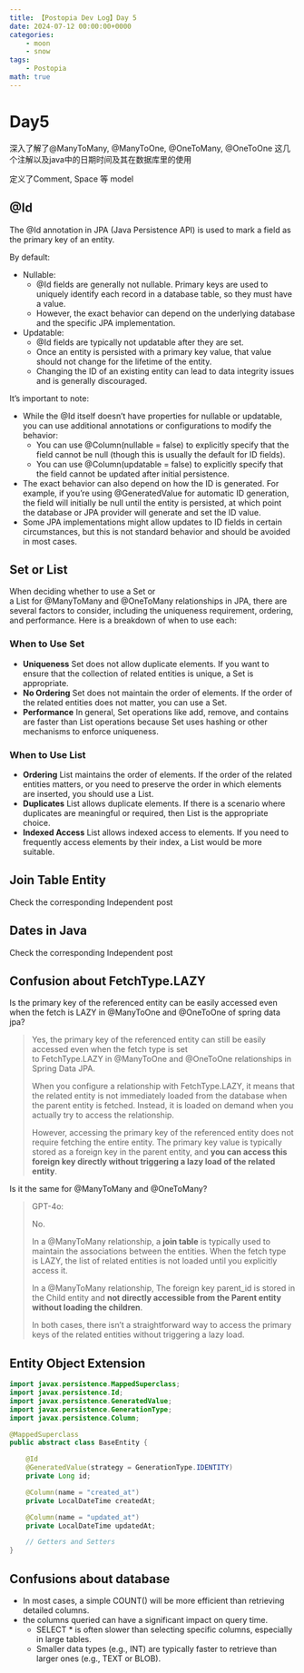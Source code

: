 ```yaml
---
title: 【Postopia Dev Log】Day 5
date: 2024-07-12 00:00:00+0000
categories: 
    - moon
    - snow
tags:
    - Postopia
math: true
---
```

# Day5
深入了解了@ManyToMany, @ManyToOne, @OneToMany, @OneToOne 这几个注解以及java中的日期时间及其在数据库里的使用

定义了Comment, Space 等 model
## @Id
The @Id annotation in JPA (Java Persistence API) is used to mark a field as the primary key of an entity. 

By default:
* Nullable:
  * @Id fields are generally not nullable. Primary keys are used to uniquely identify each record in a database table, so they must have a value.
  * However, the exact behavior can depend on the underlying database and the specific JPA implementation.
* Updatable:
  * @Id fields are typically not updatable after they are set.
  * Once an entity is persisted with a primary key value, that value should not change for the lifetime of the entity.
  * Changing the ID of an existing entity can lead to data integrity issues and is generally discouraged.

It’s important to note:
* While the @Id itself doesn’t have properties for nullable or updatable, you can use additional annotations or configurations to modify the behavior:
  * You can use @Column(nullable = false) to explicitly specify that the field cannot be null (though this is usually the default for ID fields).
  * You can use @Column(updatable = false) to explicitly specify that the field cannot be updated after initial persistence.
* The exact behavior can also depend on how the ID is generated. For example, if you’re using @GeneratedValue for automatic ID generation, the field will initially be null until the entity is persisted, at which point the database or JPA provider will generate and set the ID value.
* Some JPA implementations might allow updates to ID fields in certain circumstances, but this is not standard behavior and should be avoided in most cases.
## Set or List
When deciding whether to use a Set or a List for @ManyToMany and @OneToMany relationships in JPA, there are several factors to consider, including the uniqueness requirement, ordering, and performance. Here is a breakdown of when to use each:
### When to Use Set
* **Uniqueness**
  Set does not allow duplicate elements. If you want to ensure that the collection of related entities is unique, a Set is appropriate.
* **No Ordering**
  Set does not maintain the order of elements. If the order of the related entities does not matter, you can use a Set.
* **Performance**
  In general, Set operations like add, remove, and contains are faster than List operations because Set uses hashing or other mechanisms to enforce uniqueness.
### **When to Use** **List**
* **Ordering**
  List maintains the order of elements. If the order of the related entities matters, or you need to preserve the order in which elements are inserted, you should use a List.
* **Duplicates**
  List allows duplicate elements. If there is a scenario where duplicates are meaningful or required, then List is the appropriate choice.
* **Indexed Access**
  List allows indexed access to elements. If you need to frequently access elements by their index, a List would be more suitable.
## Join Table Entity
Check the corresponding Independent post
## Dates in Java
Check the corresponding Independent post
## Confusion about FetchType.LAZY
Is the primary key of the referenced entity can be easily accessed even when the fetch is LAZY in @ManyToOne and @OneToOne of spring data jpa?

> Yes, the primary key of the referenced entity can still be easily accessed even when the fetch type is set to FetchType.LAZY in @ManyToOne and @OneToOne relationships in Spring Data JPA.
> 
> When you configure a relationship with FetchType.LAZY, it means that the related entity is not immediately loaded from the database when the parent entity is fetched. Instead, it is loaded on demand when you actually try to access the relationship.
> 
> However, accessing the primary key of the referenced entity does not require fetching the entire entity. The primary key value is typically stored as a foreign key in the parent entity, and **you can access this foreign key directly without triggering a lazy load of the related entity**.

Is it the same for @ManyToMany and @OneToMany?

> GPT-4o:
> 
> No.
> 
> In a @ManyToMany relationship, a **join table** is typically used to maintain the associations between the entities. When the fetch type is LAZY, the list of related entities is not loaded until you explicitly access it.
> 
> In a @ManyToMany relationship, The foreign key parent_id is stored in the Child entity and **not directly accessible from the Parent entity without loading the children**.
> 
> In both cases, there isn’t a straightforward way to access the primary keys of the related entities without triggering a lazy load.
## Entity Object Extension
```java
import javax.persistence.MappedSuperclass;
import javax.persistence.Id;
import javax.persistence.GeneratedValue;
import javax.persistence.GenerationType;
import javax.persistence.Column;

@MappedSuperclass
public abstract class BaseEntity {

    @Id
    @GeneratedValue(strategy = GenerationType.IDENTITY)
    private Long id;

    @Column(name = "created_at")
    private LocalDateTime createdAt;

    @Column(name = "updated_at")
    private LocalDateTime updatedAt;

    // Getters and Setters
}
```
## Confusions about database
* In most cases, a simple COUNT() will be more efficient than retrieving detailed columns. 
* the columns queried can have a significant impact on query time.
  * SELECT * is often slower than selecting specific columns, especially in large tables.
  * Smaller data types (e.g., INT) are typically faster to retrieve than larger ones (e.g., TEXT or BLOB).